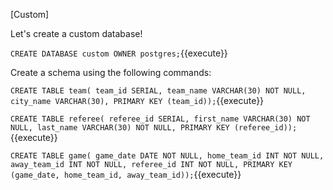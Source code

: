[Custom]

Let's create a custom database!

``
CREATE DATABASE custom OWNER postgres;
``{{execute}}

Create a schema using the following commands:

``
CREATE TABLE team(
    team_id SERIAL,
    team_name VARCHAR(30) NOT NULL,
    city_name VARCHAR(30),
    PRIMARY KEY (team_id));
``{{execute}}

``
CREATE TABLE referee(
    referee_id SERIAL,
    first_name VARCHAR(30) NOT NULL,
    last_name VARCHAR(30) NOT NULL,
    PRIMARY KEY (referee_id));
``{{execute}}

``
CREATE TABLE game(
    game_date DATE NOT NULL,
    home_team_id INT NOT NULL,
    away_team_id INT NOT NULL,
    referee_id INT NOT NULL,
    PRIMARY KEY (game_date, home_team_id, away_team_id));
``{{execute}}

